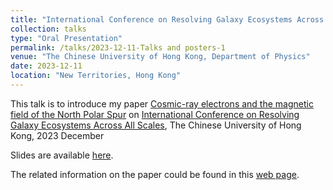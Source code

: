 ```yaml
---
title: "International Conference on Resolving Galaxy Ecosystems Across All Scales"
collection: talks
type: "Oral Presentation"
permalink: /talks/2023-12-11-Talks and posters-1
venue: "The Chinese University of Hong Kong, Department of Physics"
date: 2023-12-11
location: "New Territories, Hong Kong"
---
```


This talk is to introduce my paper [Cosmic-ray electrons and the magnetic field of the North Polar Spur](https://rushingfox.github.io/publication/2023-08-01-Cosmic-ray%20electrons%20and%20the%20magnetic%20field%20of%20the%20North%20Polar%20Spur) on [International Conference on Resolving Galaxy Ecosystems Across All Scales](https://www.phy.cuhk.edu.hk/events/conf2023/), The Chinese University of Hong Kong, 2023 December

Slides are available [here](http://rushingfox.github.io/files/aa45401-22-slides.pdf).

The related information on the paper could be found in this [web page](https://rushingfox.github.io/publication/2023-08-01-Cosmic-ray%20electrons%20and%20the%20magnetic%20field%20of%20the%20North%20Polar%20Spur).